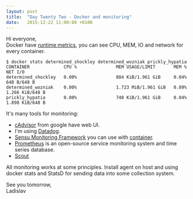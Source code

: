 ```yaml
---
layout: post
title:  "Day Twenty Two - Docker and monitoring"
date:   2015-12-22 11:00:00 +0100
---
```


Hi everyone,<br>
Docker have [runtime metrics](https://docs.docker.com/engine/articles/runmetrics/), you can see CPU, MEM, IO and network for every container.

```
$ docker stats determined_shockley determined_wozniak prickly_hypatia
CONTAINER             CPU %               MEM USAGE/LIMIT       MEM %               NET I/O
determined_shockley   0.00%               884 KiB/1.961 GiB     0.04%               648 B/648 B
determined_wozniak    0.00%               1.723 MiB/1.961 GiB   0.09%               1.266 KiB/648 B
prickly_hypatia       0.00%               740 KiB/1.961 GiB     0.04%               1.898 KiB/648 B
```

It's many tools for monitoring:

- [cAdvisor](https://github.com/google/cadvisor) from google have web UI.
- I'm using [Datadog](https://www.datadoghq.com/blog/monitor-docker-datadog/).
- [Sensu Monitoring Framework](http://sensuapp.org/) you can use with [container](https://registry.hub.docker.com/u/hiroakis/docker-sensu-server/).
- [Prometheus](http://prometheus.io/) is an open-source service monitoring system and time series database.
- [Scout](https://scoutapp.com/plugin_urls/19761-docker-monitor)

All monitoring works at some principles. Install agent on host and using docker stats and StatsD for sending data into some collection system.

See you tomorrow,<br>
Ladislav

